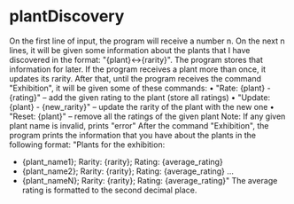 # plantDiscovery

On the first line of input, the program will receive a number n. On the next n lines, it will be given some information about the plants that I have discovered in the format: "{plant}<->{rarity}". The program stores that information for later. If the program receives a plant more than once, it updates its rarity.
After that, until the program receives the command "Exhibition", it will be given some of these commands:
•	"Rate: {plant} - {rating}" – add the given rating to the plant (store all ratings)
•	"Update: {plant} - {new_rarity}" – update the rarity of the plant with the new one
•	"Reset: {plant}" – remove all the ratings of the given plant
Note: If any given plant name is invalid, prints "error"
After the command "Exhibition", the program prints the information that you have about the plants in the following format:
"Plants for the exhibition:
- {plant_name1}; Rarity: {rarity}; Rating: {average_rating}
- {plant_name2}; Rarity: {rarity}; Rating: {average_rating}
…
- {plant_nameN}; Rarity: {rarity}; Rating: {average_rating}"
The average rating is formatted to the second decimal place.
